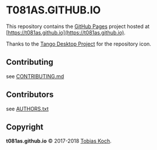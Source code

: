 # T081AS.GITHUB.IO

This repository contains the [GitHub Pages](https://pages.github.com/) project hosted at [https://t081as.github.io](https://t081as.github.io).

Thanks to the [Tango Desktop Project](http://tango.freedesktop.org) for the repository icon.

## Contributing
see [CONTRIBUTING.md](https://gitlab.com/tobiaskoch/tobiaskoch.gitlab.io/blob/master/CONTRIBUTING.md)

## Contributors
see [AUTHORS.txt](https://gitlab.com/tobiaskoch/tobiaskoch.gitlab.io/blob/master/AUTHORS.txt)

## Copyright
**t081as.github.io** © 2017-2018  [Tobias Koch](https://www.tk-software.de).